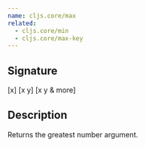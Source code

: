 ```yaml
---
name: cljs.core/max
related:
  - cljs.core/min
  - cljs.core/max-key
---
```


## Signature
[x]
[x y]
[x y & more]


## Description

Returns the greatest number argument.
